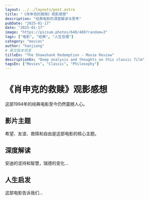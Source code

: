 ```yaml
---
layout: ../../layouts/post.astro
title: "《肖申克的救赎》观影感想"
description: "经典电影的深度解读与思考"
pubDate: "2025-01-17"
date: "2025-01-17"
image: "https://picsum.photos/640/480?random=3"
tags: ["电影", "经典", "人生哲理"]
category: "movies"
author: "hanjiang"
# 英文版本信息
titleEn: "The Shawshank Redemption - Movie Review"
descriptionEn: "Deep analysis and thoughts on this classic film"
tagsEn: ["Movies", "Classic", "Philosophy"]
---
```


# 《肖申克的救赎》观影感想

这部1994年的经典电影至今仍然震撼人心。

## 影片主题

希望、友谊、救赎和自由是这部电影的核心主题。

## 深度解读

安迪的坚持和智慧，瑞德的变化...

## 人生启发

这部电影告诉我们...
